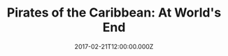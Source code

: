 ---
title: "Pirates of the Caribbean: At World's End"
year: 2007
date: 2017-02-21T12:00:00.000Z
permalink: /almanac/movies/2017-02-21-pirates-of-the-caribbean-at-worlds-end/index.html
rating: 3
---